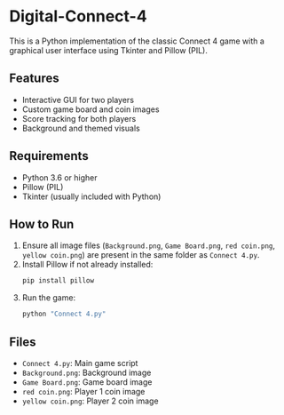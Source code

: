 # Digital-Connect-4
This is a Python implementation of the classic Connect 4 game with a graphical user interface using Tkinter and Pillow (PIL).

## Features
- Interactive GUI for two players
- Custom game board and coin images
- Score tracking for both players
- Background and themed visuals

## Requirements
- Python 3.6 or higher
- Pillow (PIL)
- Tkinter (usually included with Python)

## How to Run
1. Ensure all image files (`Background.png`, `Game Board.png`, `red coin.png`, `yellow coin.png`) are present in the same folder as `Connect 4.py`.
2. Install Pillow if not already installed:
   ```powershell
   pip install pillow
   ```
3. Run the game:
   ```powershell
   python "Connect 4.py"
   ```

## Files
- `Connect 4.py`: Main game script
- `Background.png`: Background image
- `Game Board.png`: Game board image
- `red coin.png`: Player 1 coin image
- `yellow coin.png`: Player 2 coin image
